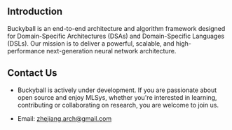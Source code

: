 ## Introduction

Buckyball is an end-to-end architecture and algorithm framework designed for Domain-Specific Architectures (DSAs) and Domain-Specific Languages (DSLs). Our mission is to deliver a powerful, scalable, and high-performance next-generation neural network architecture.

## Contact Us

- Buckyball is actively under development. If you are passionate about open source and enjoy MLSys, whether you're interested in learning, contributing or collaborating on research, you are welcome to join us.

- Email: zhejiang.arch@gmail.com

